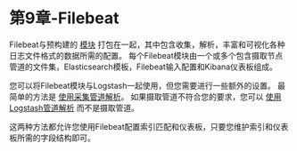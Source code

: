 # 第9章-Filebeat

Filebeat与预构建的 [模块](https://www.elastic.co/guide/en/beats/filebeat/6.7/filebeat-modules.html) 打包在一起，其中包含收集，解析，丰富和可视化各种日志文件格式的数据所需的配置。 每个Filebeat模块由一个或多个包含摄取节点管道的文件集，Elasticsearch模板，Filebeat输入配置和Kibana仪表板组成。

您可以将Filebeat模块与Logstash一起使用，但您需要进行一些额外的设置。 最简单的方法是 [使用采集管道解析](../09-Working-with-Filebeat-Modules/Use-ingest-pipelines-for-parsing.md)。 如果摄取管道不符合您的要求，您可以 [使用Logstash管道解析](../09-Working-with-Filebeat-Modules/Use-Logstash-pipelines-for-parsing.md) 而不是摄取管道。

这两种方法都允许您使用Filebeat配置索引匹配和仪表板，只要您维护索引和仪表板所需的字段结构即可。

